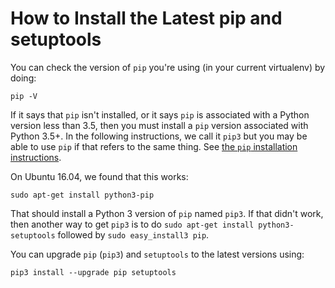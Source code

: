 # How to Install the Latest pip and setuptools

You can check the version of `pip` you're using (in your current virtualenv) by doing:
```text
pip -V
```

If it says that `pip` isn't installed, or it says `pip` is associated with a Python version less than 3.5, then you must install a `pip` version associated with Python 3.5+. In the following instructions, we call it `pip3` but you may be able to use `pip` if that refers to the same thing. See [the `pip` installation instructions](https://pip.pypa.io/en/stable/installing/).

On Ubuntu 16.04, we found that this works:
```text
sudo apt-get install python3-pip
```

That should install a Python 3 version of `pip` named `pip3`. If that didn't work, then another way to get `pip3` is to do `sudo apt-get install python3-setuptools` followed by `sudo easy_install3 pip`.

You can upgrade `pip` (`pip3`) and `setuptools` to the latest versions using:
```text
pip3 install --upgrade pip setuptools
```
